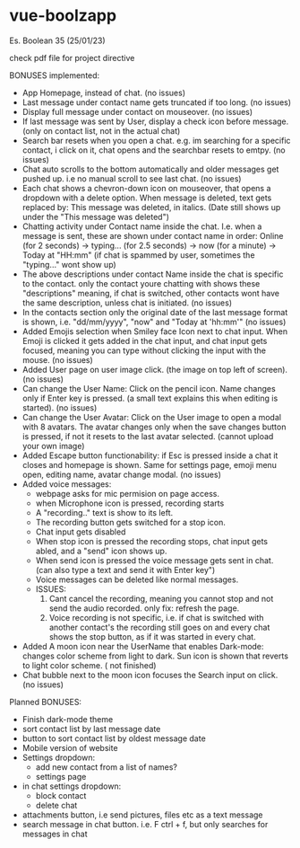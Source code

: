 # vue-boolzapp
Es. Boolean 35 (25/01/23) 

check pdf file for project directive


BONUSES implemented:

- App Homepage, instead of chat. (no issues)
- Last message under contact name gets truncated if too long. (no issues)
- Display full message under contact on mouseover. (no issues)
- If last message was sent by User, display a check icon before message. (only on contact list, not in the actual chat)
- Search bar resets when you open a chat. e.g. im searching for a specific contact, i click on it, chat opens and the searchbar resets to emtpy. (no issues)
- Chat auto scrolls to the bottom automatically and older messages get pushed up. i.e no manual scroll to see last chat. (no issues)
- Each chat shows a chevron-down icon on mouseover, that opens a dropdown with a delete option. When message is deleted, text gets replaced by: This message was deleted, in italics. (Date still shows up under the "This message was deleted")
- Chatting activity under Contact name inside the chat. I.e. when a message is sent, these are shown under contact name in order: Online (for 2 seconds) -> typing... (for 2.5 seconds) -> now (for a minute) -> Today at "HH:mm" (if chat is spammed by user, sometimes the "typing..." wont show up)
- The above descriptions under contact Name inside the chat is specific to the contact. only the contact youre chatting with shows these "descriptions" meaning, if chat is switched, other contacts wont have the same description, unless chat is initiated. (no issues)
- In the contacts section only the original date of the last message format is shown, i.e. "dd/mm/yyyy", "now" and "Today at 'hh:mm'" (no issues)
- Added Emojis selection when Smiley face Icon next to chat input. When Emoji is clicked it gets added in the chat input, and chat input gets focused, meaning you can type without clicking the input with the mouse. (no issues)
- Added User page on user image click. (the image on top left of screen). (no issues)
- Can change the User Name: Click on the pencil icon. Name changes only if Enter key is pressed. (a small text explains this when editing is started). (no issues)
- Can change the User Avatar: Click on the User image to open a modal with 8 avatars. The avatar changes only when the save changes button is pressed, if not it resets to the last avatar selected. (cannot upload your own image)
- Added Escape button functionability: if Esc is pressed inside a chat it closes and homepage is shown. Same for settings page, emoji menu open, editing name, avatar change modal. (no issues)
- Added voice messages:  
  - webpage asks for mic permision on page access. 
  - when Microphone icon is pressed, recording starts 
  - A "recording.." text is show to its left.
  - The recording button gets switched for a stop icon. 
  - Chat input gets disabled
  - When stop icon is pressed the recording stops, chat input gets abled, and a "send" icon shows up.
  - When send icon is pressed the voice message gets sent in chat. (can also type a text and send it with Enter key")
  - Voice messages can be deleted like normal messages.
  - ISSUES: 
    1. Cant cancel the recording, meaning you cannot stop and not send the audio recorded. only fix: refresh the page. 
    2. Voice recording is not specific, i.e. if chat is switched with another contact's the recording still goes on and every chat shows the stop button, as if it was started in every chat.
- Added A moon icon near the UserName that enables Dark-mode: changes color scheme from light to dark. Sun icon is shown that reverts to light color scheme. ( not finished)
- Chat bubble next to the moon icon focuses the Search input on click. (no issues)


Planned BONUSES: 
- Finish dark-mode theme
- sort contact list by last message date
- button to sort contact list by oldest message date
- Mobile version of website
- Settings dropdown: 
  - add new contact from a list of names?
  - settings page
- in chat settings dropdown:
  - block contact
  - delete chat
- attachments button, i.e send pictures, files etc as a text message
- search message in chat button. i.e. F ctrl + f, but only searches for messages in chat 
  
